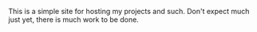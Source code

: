 This is a simple site for hosting my projects and such. Don't expect much just yet, there is much work to be done.
